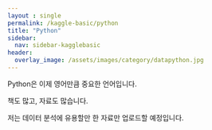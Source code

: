 ```yaml
---
layout : single
permalink: /kaggle-basic/python
title: "Python"
sidebar:
  nav: sidebar-kagglebasic
header:
  overlay_image: /assets/images/category/datapython.jpg
---
```


Python은 이제 영어만큼 중요한 언어입니다.

책도 많고, 자료도 많습니다.

저는 데이터 분석에 유용할만 한 자료만 업로드할 예정입니다.
